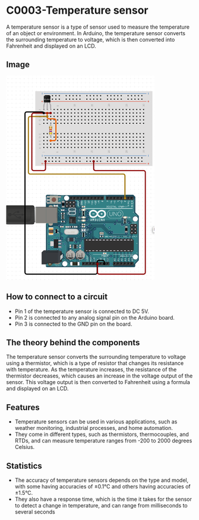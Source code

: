 # C0003-Temperature sensor

A temperature sensor is a type of sensor used to measure the temperature of an object or environment. In Arduino, the temperature sensor converts the surrounding temperature to voltage, which is then converted into Fahrenheit and displayed on an LCD.

## Image

![Image](IMG/IMG.png)

## How to connect to a circuit

- Pin 1 of the temperature sensor is connected to DC 5V.
- Pin 2 is connected to any analog signal pin on the Arduino board.
- Pin 3 is connected to the GND pin on the board.

## The theory behind the components

The temperature sensor converts the surrounding temperature to voltage using a thermistor, which is a type of resistor that changes its resistance with temperature. As the temperature increases, the resistance of the thermistor decreases, which causes an increase in the voltage output of the sensor. This voltage output is then converted to Fahrenheit using a formula and displayed on an LCD.

## Features

- Temperature sensors can be used in various applications, such as weather monitoring, industrial processes, and home automation.
- They come in different types, such as thermistors, thermocouples, and RTDs, and can measure temperature ranges from -200 to 2000 degrees Celsius.

## Statistics

- The accuracy of temperature sensors depends on the type and model, with some having accuracies of ±0.1°C and others having accuracies of ±1.5°C.
- They also have a response time, which is the time it takes for the sensor to detect a change in temperature, and can range from milliseconds to several seconds
